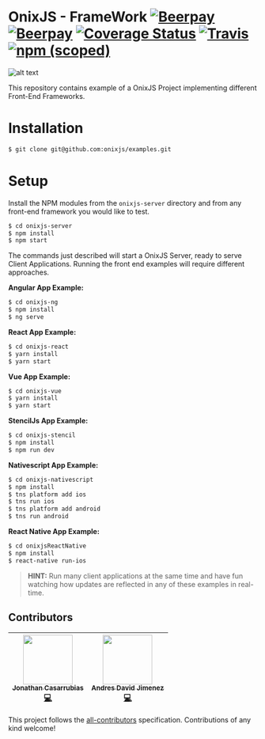 OnixJS - FrameWork [![Beerpay](https://beerpay.io/onixjs/core/badge.svg?style=beer)](https://beerpay.io/onixjs/core) [![Beerpay](https://beerpay.io/onixjs/core/make-wish.svg?style=flat)](https://beerpay.io/onixjs/core?focus=wish) [![Coverage Status](https://coveralls.io/repos/github/onixjs/core/badge.svg?branch=master)](https://coveralls.io/github/onixjs/core?branch=master) [![Travis](https://img.shields.io/travis/onixjs/core.svg)](https://travis-ci.org/onixjs/core) [![npm (scoped)](https://img.shields.io/npm/v/@onixjs/core.svg)](http://npmjs.com/package/@onixjs/core)
================
![alt text](https://raw.githubusercontent.com/onixjs/core/master/misc/onix-splash.png "OnixJS")

This repository contains example of a OnixJS Project implementing different Front-End Frameworks.

# Installation

```sh
$ git clone git@github.com:onixjs/examples.git
```

# Setup

Install the NPM modules from the `onixjs-server` directory and from any front-end framework you would like to test.

```sh
$ cd onixjs-server
$ npm install
$ npm start
```

The commands just described will start a OnixJS Server, ready to serve Client Applications. Running the front end examples will require different approaches.

**Angular App Example:**

```sh
$ cd onixjs-ng
$ npm install
$ ng serve
```
**React App Example:**

```sh
$ cd onixjs-react
$ yarn install
$ yarn start
```
**Vue App Example:**

```sh
$ cd onixjs-vue
$ yarn install
$ yarn start
```
**StencilJs App Example:**

```sh
$ cd onixjs-stencil
$ npm install
$ npm run dev
```
**Nativescript App Example:**

```sh
$ cd onixjs-nativescript
$ npm install
$ tns platform add ios
$ tns run ios
$ tns platform add android
$ tns run android
```
**React Native App Example:**

```sh
$ cd onixjsReactNative
$ npm install
$ react-native run-ios
```

> **HINT:** Run many client applications at the same time and have fun watching how updates are reflected in any of these examples in real-time.

## Contributors

<!-- ALL-CONTRIBUTORS-LIST:START - Do not remove or modify this section -->
| [<img src="https://avatars0.githubusercontent.com/u/1533239?v=3" width="100px;"/><br /><sub>Jonathan Casarrubias</sub>](http://mean.expert/)<br />[💻](https://github.com/onixjs/examples/commits?author=jonathan-casarrubias) | [<img src="https://avatars1.githubusercontent.com/u/12107518?v=3" width="100px;"/><br /><sub>Andres David Jimenez</sub>](https://plus.google.com/+AndresJimenezS/posts)<br />[💻](https://github.com/onixjs/examples/commits?author=kattsushi) |
| :---: | :---: |
<!-- ALL-CONTRIBUTORS-LIST:END -->

This project follows the [all-contributors](https://github.com/kentcdodds/all-contributors) specification. Contributions of any kind welcome!
